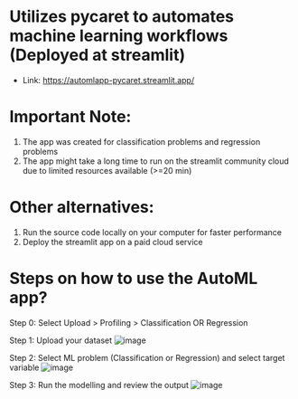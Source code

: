 # Utilizes pycaret to automates machine learning workflows (Deployed at streamlit)
* Link: https://automlapp-pycaret.streamlit.app/

# Important Note: 
1) The app was created for classification problems and regression problems
2) The app might take a long time to run on the streamlit community cloud due to limited resources available (>=20 min)
   
# Other alternatives:
1) Run the source code locally on your computer for faster performance
2) Deploy the streamlit app on a paid cloud service

# Steps on how to use the AutoML app?

Step 0: Select Upload > Profiling > Classification OR Regression

Step 1: Upload your dataset
![image](https://github.com/ongaunjie1/automl_streamlit/assets/118142884/643dd549-acf5-4862-9fb6-f31d9a8a54f7)

Step 2: Select ML problem (Classification or Regression) and select target variable
![image](https://github.com/ongaunjie1/automl_streamlit/assets/118142884/81790877-548f-42ee-a607-7a1f8a6f891b)

Step 3: Run the modelling and review the output
![image](https://github.com/ongaunjie1/automl_streamlit/assets/118142884/598839fc-b4b0-413c-abf7-5ce577314ab8)





